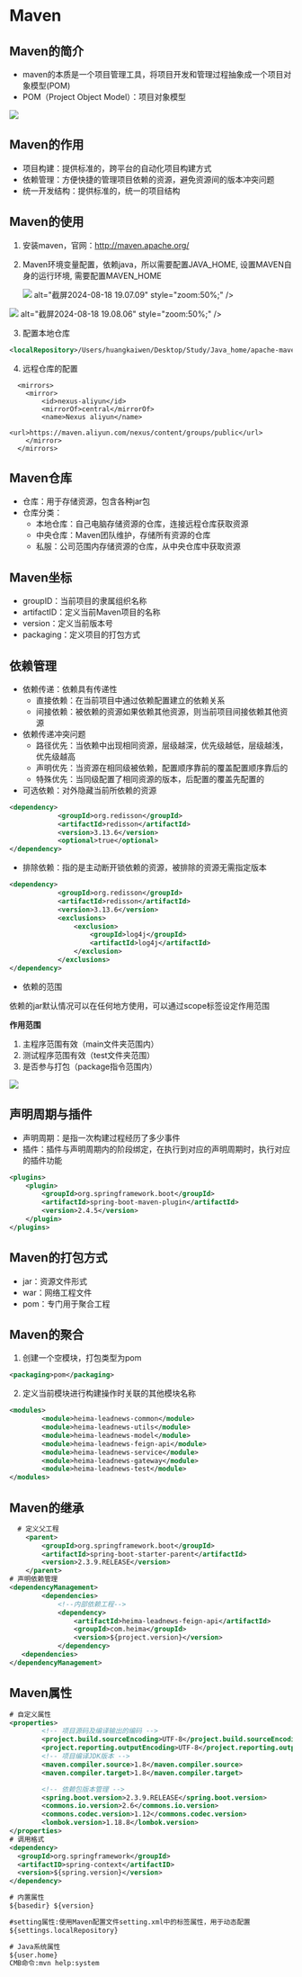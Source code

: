 # Maven

## Maven的简介

- maven的本质是一个项目管理工具，将项目开发和管理过程抽象成一个项目对象模型(POM)
- POM（Project Object Model）：项目对象模型

![](https://gulinall-hkw.oss-cn-shenzhen.aliyuncs.com/0ba68daf-6fe0-44d9-b1c9-3803132d880d.png)

## Maven的作用

- 项目构建：提供标准的，跨平台的自动化项目构建方式
- 依赖管理：方便快捷的管理项目依赖的资源，避免资源间的版本冲突问题
- 统一开发结构：提供标准的，统一的项目结构

## Maven的使用

1. 安装maven，官网：http://maven.apache.org/

2. Maven环境变量配置，依赖java，所以需要配置JAVA_HOME, 设置MAVEN自身的运行环境, 需要配置MAVEN_HOME 

   ![](https://gulinall-hkw.oss-cn-shenzhen.aliyuncs.com/8a5d0df3-ed78-410d-adca-53dbe24789e7.png) alt="截屏2024-08-18 19.07.09" style="zoom:50%;" />

![](https://gulinall-hkw.oss-cn-shenzhen.aliyuncs.com/73e36098-ce8f-47c6-8308-54678dcd46bd.png) alt="截屏2024-08-18 19.08.06" style="zoom:50%;" />

3. 配置本地仓库

```xml
<localRepository>/Users/huangkaiwen/Desktop/Study/Java_home/apache-maven-3.6.1/mvn_repo</localRepository>
```

4. 远程仓库的配置

```
  <mirrors>
    <mirror>
        <id>nexus-aliyun</id>
        <mirrorOf>central</mirrorOf>
        <name>Nexus aliyun</name>
        <url>https://maven.aliyun.com/nexus/content/groups/public</url>
    </mirror>
  </mirrors>
```

## Maven仓库

- 仓库：用于存储资源，包含各种jar包
- 仓库分类：
  - 本地仓库：自己电脑存储资源的仓库，连接远程仓库获取资源
  - 中央仓库：Maven团队维护，存储所有资源的仓库
  - 私服：公司范围内存储资源的仓库，从中央仓库中获取资源

 ## Maven坐标

-  groupID：当前项目的隶属组织名称
- artifactID：定义当前Maven项目的名称
- version：定义当前版本号
- packaging：定义项目的打包方式

## 依赖管理

- 依赖传递：依赖具有传递性
  - 直接依赖：在当前项目中通过依赖配置建立的依赖关系
  - 间接依赖：被依赖的资源如果依赖其他资源，则当前项目间接依赖其他资源
- 依赖传递冲突问题
  - 路径优先：当依赖中出现相同资源，层级越深，优先级越低，层级越浅，优先级越高
  - 声明优先：当资源在相同级被依赖，配置顺序靠前的覆盖配置顺序靠后的
  - 特殊优先：当同级配置了相同资源的版本，后配置的覆盖先配置的
- 可选依赖：对外隐藏当前所依赖的资源

```xml
<dependency>
            <groupId>org.redisson</groupId>
            <artifactId>redisson</artifactId>
            <version>3.13.6</version>
            <optional>true</optional>
</dependency>
```

- 排除依赖：指的是主动断开锁依赖的资源，被排除的资源无需指定版本

```xml
<dependency>
            <groupId>org.redisson</groupId>
            <artifactId>redisson</artifactId>
            <version>3.13.6</version>
            <exclusions>
                <exclusion>
                    <groupId>log4j</groupId>
                    <artifactId>log4j</artifactId>
                </exclusion>
            </exclusions>
</dependency>
```

- 依赖的范围

依赖的jar默认情况可以在任何地方使用，可以通过scope标签设定作用范围

**作用范围**

1. 主程序范围有效（main文件夹范围内）
2. 测试程序范围有效（test文件夹范围）
3. 是否参与打包（package指令范围内）

![](https://gulinall-hkw.oss-cn-shenzhen.aliyuncs.com/2c540986-eee4-444a-8ac7-15d6c12e97ff.png)

## 声明周期与插件

- 声明周期：是指一次构建过程经历了多少事件
- 插件：插件与声明周期内的阶段绑定，在执行到对应的声明周期时，执行对应的插件功能

```xml
<plugins>
    <plugin>
        <groupId>org.springframework.boot</groupId>
        <artifactId>spring-boot-maven-plugin</artifactId>
        <version>2.4.5</version>
    </plugin>
</plugins>
```

## Maven的打包方式

- jar：资源文件形式
- war：网络工程文件
- pom：专门用于聚合工程

## Maven的聚合

1. 创建一个空模块，打包类型为pom

```xml
<packaging>pom</packaging>
```

2. 定义当前模块进行构建操作时关联的其他模块名称

```xml
<modules>
        <module>heima-leadnews-common</module>
        <module>heima-leadnews-utils</module>
        <module>heima-leadnews-model</module>
        <module>heima-leadnews-feign-api</module>
        <module>heima-leadnews-service</module>
        <module>heima-leadnews-gateway</module>
        <module>heima-leadnews-test</module>
</modules>
```

## Maven的继承

```xml
  # 定义父工程 
	<parent>
        <groupId>org.springframework.boot</groupId>
        <artifactId>spring-boot-starter-parent</artifactId>
        <version>2.3.9.RELEASE</version>
    </parent>
# 声明依赖管理
<dependencyManagement>
		<dependencies>
            <!--内部依赖工程-->
            <dependency>
                <artifactId>heima-leadnews-feign-api</artifactId>
                <groupId>com.heima</groupId>
                <version>${project.version}</version>
            </dependency>	
   <dependencies>
</dependencyManagement>
```

## Maven属性

```xml
# 自定义属性 
<properties>
        <!-- 项目源码及编译输出的编码 -->
        <project.build.sourceEncoding>UTF-8</project.build.sourceEncoding>
        <project.reporting.outputEncoding>UTF-8</project.reporting.outputEncoding>
        <!-- 项目编译JDK版本 -->
        <maven.compiler.source>1.8</maven.compiler.source>
        <maven.compiler.target>1.8</maven.compiler.target>

        <!-- 依赖包版本管理 -->
        <spring.boot.version>2.3.9.RELEASE</spring.boot.version>
        <commons.io.version>2.6</commons.io.version>
        <commons.codec.version>1.12</commons.codec.version>
        <lombok.version>1.18.8</lombok.version>
</properties>
# 调用格式
<dependency>
  <groupId>org.springframework</groupId>
  <artifactID>spring-context</artifactID>
  <version>${spring.version}</version>
</dependency>

# 内置属性
${basedir} ${version}

#setting属性:使用Maven配置文件setting.xml中的标签属性，用于动态配置
${settings.localRepository}

# Java系统属性
${user.home} 
CMB命令:mvn help:system
```

